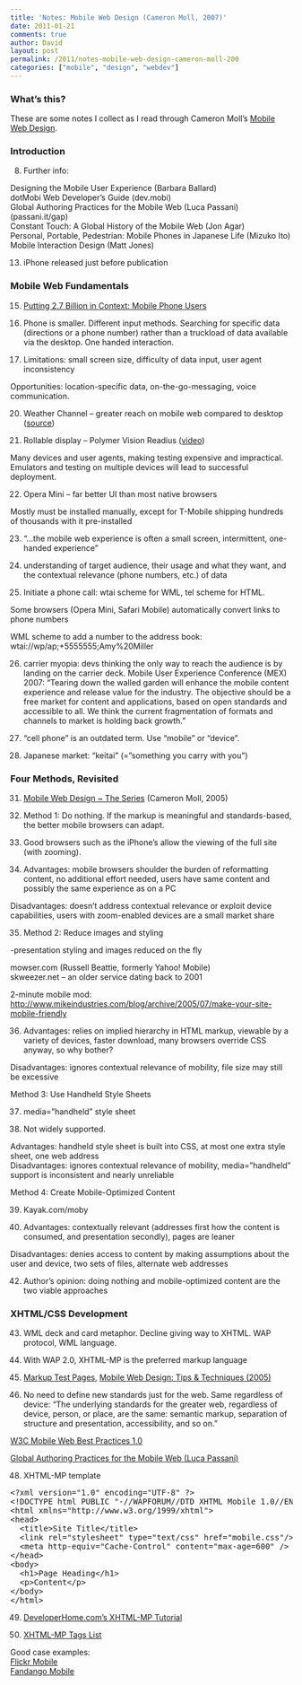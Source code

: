 ```yaml
---
title: 'Notes: Mobile Web Design (Cameron Moll, 2007)'
date: 2011-01-21
comments: true
author: David
layout: post
permalink: /2011/notes-mobile-web-design-cameron-moll-200
categories: ["mobile", "design", "webdev"]
---
```

### What&#8217;s this?

These are some notes I collect as I read through Cameron Moll&#8217;s [Mobile Web Design][1].

### Introduction

8. Further info:

Designing the Mobile User Experience (Barbara Ballard)  
dotMobi Web Developer&#8217;s Guide (dev.mobi)  
Global Authoring Practices for the Mobile Web (Luca Passani) (passani.it/gap)  
Constant Touch: A Global History of the Mobile Web (Jon Agar)  
Personal, Portable, Pedestrian: Mobile Phones in Japanese Life (Mizuko Ito)  
Mobile Interaction Design (Matt Jones)

13. iPhone released just before publication

### Mobile Web Fundamentals

15. [Putting 2.7 Billion in Context: Mobile Phone Users][2]

18. Phone is smaller. Different input methods. Searching for specific data (directions or a phone number) rather than a truckload of data available via the desktop. One handed interaction.

19. Limitations: small screen size, difficulty of data input, user agent inconsistency

Opportunities: location-specific data, on-the-go-messaging, voice communication.

20. Weather Channel &#8211; greater reach on mobile web compared to desktop ([source][3])

21. Rollable display &#8211; Polymer Vision Readius ([video][4])

Many devices and user agents, making testing expensive and impractical. Emulators and testing on multiple devices will lead to successful deployment.

22. Opera Mini &#8211; far better UI than most native browsers

Mostly must be installed manually, except for T-Mobile shipping hundreds of thousands with it pre-installed

23. &#8220;…the mobile web experience is often a small screen, intermittent, one-handed experience&#8221;

24. understanding of target audience, their usage and what they want, and the contextual relevance (phone numbers, etc.) of data

25. Initiate a phone call: wtai scheme for WML, tel scheme for HTML.

Some browsers (Opera Mini, Safari Mobile) automatically convert links to phone numbers

WML scheme to add a number to the address book: wtai://wp/ap;+5555555;Amy%20Miller

26. carrier myopia: devs thinking the only way to reach the audience is by landing on the carrier deck. Mobile User Experience Conference (MEX) 2007: &#8220;Tearing down the walled garden will enhance the mobile content experience and release value for the industry. The objective should be a free market for content and applications, based on open standards and accessible to all. We think the current fragmentation of formats and channels to market is holding back growth.&#8221;

29. &#8220;cell phone&#8221; is an outdated term. Use &#8220;mobile&#8221; or &#8220;device&#8221;.

30. Japanese market: &#8220;keitai&#8221; (=&#8221;something you carry with you&#8221;)

### Four Methods, Revisited

31. [Mobile Web Design ~ The Series][5] (Cameron Moll, 2005)

32. Method 1: Do nothing. If the markup is meaningful and standards-based, the better mobile browsers can adapt.

33. Good browsers such as the iPhone&#8217;s allow the viewing of the full site (with zooming).

34. Advantages: mobile browsers shoulder the burden of reformatting content, no additional effort needed, users have same content and possibly the same experience as on a PC

Disadvantages: doesn&#8217;t address contextual relevance or exploit device capabilities, users with zoom-enabled devices are a small market share

35. Method 2: Reduce images and styling

-presentation styling and images reduced on the fly

mowser.com (Russell Beattie, formerly Yahoo! Mobile)  
skweezer.net &#8211; an older service dating back to 2001

2-minute mobile mod: <http://www.mikeindustries.com/blog/archive/2005/07/make-your-site-mobile-friendly>

36. Advantages: relies on implied hierarchy in HTML markup, viewable by a variety of devices, faster download, many browsers override CSS anyway, so why bother?

Disadvantages: ignores contextual relevance of mobility, file size may still be excessive

Method 3: Use Handheld Style Sheets

37. media=&#8221;handheld&#8221; style sheet

38. Not widely supported.

Advantages: handheld style sheet is built into CSS, at most one extra style sheet, one web address  
Disadvantages: ignores contextual relevance of mobility, media=&#8221;handheld&#8221; support is inconsistent and nearly unreliable

Method 4: Create Mobile-Optimized Content

39. Kayak.com/moby

41. Advantages: contextually relevant (addresses first how the content is consumed, and presentation secondly), pages are leaner

Disadvantages: denies access to content by making assumptions about the user and device, two sets of files, alternate web addresses

42. Author&#8217;s opinion: doing nothing and mobile-optimized content are the two viable approaches

### XHTML/CSS Development

43. WML deck and card metaphor. Decline giving way to XHTML. WAP protocol, WML language.

44. With WAP 2.0, XHTML-MP is the preferred markup language

45. [Markup Test Pages][6], [Mobile Web Design: Tips &#038; Techniques (2005)][7]

47. No need to define new standards just for the web. Same regardless of device: &#8220;The underlying standards for the greater web, regardless of device, person, or place, are the same: semantic markup, separation of structure and presentation, accessibility, and so on.&#8221;

[W3C Mobile Web Best Practices 1.0][8]

[Global Authoring Practices for the Mobile Web (Luca Passani)][9]

48. XHTML-MP template

<pre name="code" class="HTML">&lt;?xml version="1.0" encoding="UTF-8" ?&gt;
&lt;!DOCTYPE html PUBLIC "-//WAPFORUM//DTD XHTML Mobile 1.0//EN" "http://www.wapforum.org/DTD/xhtml-mobile10.dtd"&gt;
&lt;html xmlns="http://www.w3.org/1999/xhtml"&gt;
&lt;head&gt;
  &lt;title&gt;Site Title&lt;/title&gt;
  &lt;link rel="stylesheet" type="text/css" href="mobile.css"/&gt;
  &lt;meta http-equiv="Cache-Control" content="max-age=600" /&gt;
&lt;/head&gt;
&lt;body&gt;
  &lt;h1&gt;Page Heading&lt;/h1&gt;
  &lt;p&gt;Content&lt;/p&gt;
&lt;/body&gt;
&lt;/html&gt;
</pre>

49. [DeveloperHome.com&#8217;s XHTML-MP Tutorial][10]

50. [XHTML-MP Tags List][11]

Good case examples:  
[Flickr Mobile][12]  
[Fandango Mobile][13]

 [1]: http://www.amazon.com/Mobile-Web-Design-Cameron-Moll/dp/0615185916
 [2]: http://communities-dominate.blogs.com/brands/2007/01/putting_27_bill.html
 [3]: http://www.comscore.com/Press_Events/Press_Releases/2007/05/Mobile_Web_Usage_Grows_in_UK
 [4]: http://www.youtube.com/watch?v=uQMBzXaCmqY
 [5]: http://www.cameronmoll.com/archives/000398.html
 [6]: http://www.cameronmoll.com/mobile/mkp
 [7]: http://www.cameronmoll.com/archives/000577.html
 [8]: http://www.w3.org/TR/mobile-bp/
 [9]: http://passani.it/gap
 [10]: http://www.developershome.com/wap/xhtmlmp
 [11]: http://htmllint.itc.keio.ac.jp/htmllink/tagslist.cgi?HTMLVersion=XHTML-MP
 [12]: http://flickr.com/mob
 [13]: http://mobile.fandango.com